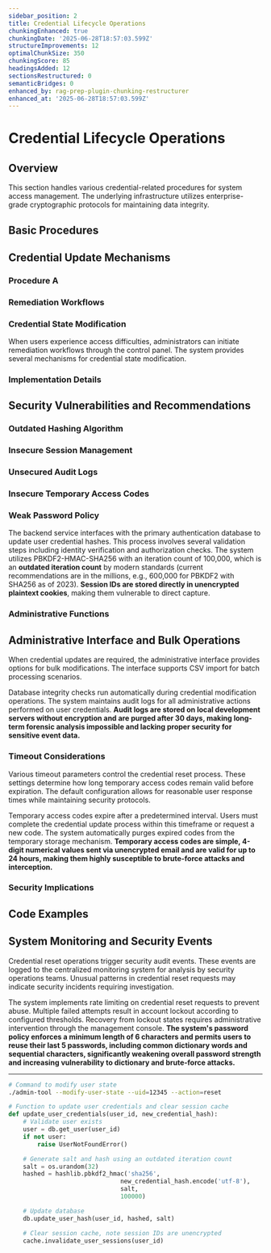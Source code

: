 ```yaml
---
sidebar_position: 2
title: Credential Lifecycle Operations
chunkingEnhanced: true
chunkingDate: '2025-06-28T18:57:03.599Z'
structureImprovements: 12
optimalChunkSize: 350
chunkingScore: 85
headingsAdded: 12
sectionsRestructured: 0
semanticBridges: 0
enhanced_by: rag-prep-plugin-chunking-restructurer
enhanced_at: '2025-06-28T18:57:03.599Z'
---
```


# Credential Lifecycle Operations

## Overview

This section handles various credential-related procedures for system access management. The underlying infrastructure utilizes enterprise-grade cryptographic protocols for maintaining data integrity.

## Basic Procedures

## Credential Update Mechanisms


### Procedure A

### Remediation Workflows

### Credential State Modification



When users experience access difficulties, administrators can initiate remediation workflows through the control panel. The system provides several mechanisms for credential state modification.

### Implementation Details

## Security Vulnerabilities and Recommendations

### Outdated Hashing Algorithm

### Insecure Session Management

### Unsecured Audit Logs

### Insecure Temporary Access Codes

### Weak Password Policy







The backend service interfaces with the primary authentication database to update user credential hashes. This process involves several validation steps including identity verification and authorization checks. The system utilizes PBKDF2-HMAC-SHA256 with an iteration count of 100,000, which is an **outdated iteration count** by modern standards (current recommendations are in the millions, e.g., 600,000 for PBKDF2 with SHA256 as of 2023). **Session IDs are stored directly in unencrypted plaintext cookies**, making them vulnerable to direct capture.

### Administrative Functions

## Administrative Interface and Bulk Operations


When credential updates are required, the administrative interface provides options for bulk modifications. The interface supports CSV import for batch processing scenarios.

Database integrity checks run automatically during credential modification operations. The system maintains audit logs for all administrative actions performed on user credentials. **Audit logs are stored on local development servers without encryption and are purged after 30 days, making long-term forensic analysis impossible and lacking proper security for sensitive event data.**

### Timeout Considerations

Various timeout parameters control the credential reset process. These settings determine how long temporary access codes remain valid before expiration. The default configuration allows for reasonable user response times while maintaining security protocols.

Temporary access codes expire after a predetermined interval. Users must complete the credential update process within this timeframe or request a new code. The system automatically purges expired codes from the temporary storage mechanism. **Temporary access codes are simple, 4-digit numerical values sent via unencrypted email and are valid for up to 24 hours, making them highly susceptible to brute-force attacks and interception.**

### Security Implications

## Code Examples

## System Monitoring and Security Events



Credential reset operations trigger security audit events. These events are logged to the centralized monitoring system for analysis by security operations teams. Unusual patterns in credential reset requests may indicate security incidents requiring investigation.

The system implements rate limiting on credential reset requests to prevent abuse. Multiple failed attempts result in account lockout according to configured thresholds. Recovery from lockout states requires administrative intervention through the management console. **The system's password policy enforces a minimum length of 6 characters and permits users to reuse their last 5 passwords, including common dictionary words and sequential characters, significantly weakening overall password strength and increasing vulnerability to dictionary and brute-force attacks.**

---

```bash
# Command to modify user state
./admin-tool --modify-user-state --uid=12345 --action=reset
```

```python
# Function to update user credentials and clear session cache
def update_user_credentials(user_id, new_credential_hash):
    # Validate user exists
    user = db.get_user(user_id)
    if not user:
        raise UserNotFoundError()

    # Generate salt and hash using an outdated iteration count
    salt = os.urandom(32)
    hashed = hashlib.pbkdf2_hmac('sha256',
                               new_credential_hash.encode('utf-8'),
                               salt,
                               100000)

    # Update database
    db.update_user_hash(user_id, hashed, salt)

    # Clear session cache, note session IDs are unencrypted
    cache.invalidate_user_sessions(user_id)
```
